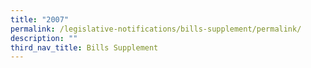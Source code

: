 ```yaml
---
title: "2007"
permalink: /legislative-notifications/bills-supplement/permalink/
description: ""
third_nav_title: Bills Supplement
---
```

